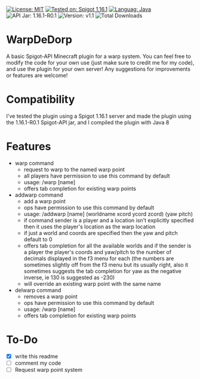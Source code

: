 [![License: MIT](https://img.shields.io/badge/License-MIT-brightgreen.svg)](https://opensource.org/licenses/MIT) [![Tested on: Spigot 1.16.1](https://img.shields.io/badge/Tested%20on-Spigot%201.16.1-yellow.svg?logo=minecraft)](https://www.spigotmc.org/) [![Languag: Java](https://img.shields.io/badge/Language-Java-red?logo=java)](https://www.java.com/en/) ![API Jar: 1.16.1-R0.1](https://img.shields.io/badge/API%20Jar-1.16.1--R0.1-blueviolet) ![Version: v1.1](https://img.shields.io/badge/Version-v1.1-blue) ![Total Downloads](https://img.shields.io/github/downloads/MrMyastan/WarpDeDorp/total?color=green)
# WarpDeDorp
A basic Spigot-API Minecraft plugin for a warp system.
You can feel free to modify the code for your own use (just make sure to credit me for my code), and use the plugin for your own server!
Any suggestions for improvements or features are welcome!
# Compatibility
I've tested the plugin using a Spigot 1.16.1 server and made the plugin using the 1.16.1-R0.1 Spigot-API jar, and I compiled the plugin with Java 8
# Features
- warp command
  - request to warp to the named warp point
  - all players have permission to use this command by default
  - usage: /warp \[name\]
  - offers tab completion for existing warp points
- addwarp command
  - add a warp point
  - ops have permission to use this command by default
  - usage: /addwarp \[name\] (worldname xcord ycord zcord) (yaw pitch)
  - if command sender is a player and a location isn't explicitly specified then it uses the player's location as the warp location
  - if just a world and coords are specified then the yaw and pitch default to 0
  - offers tab completion for all the available worlds and if the sender is a player the player's coords and yaw/pitch to the number of decimals displayed in the f3 menu for each (the numbers are sometimes slightly off from the f3 menu but its usually right, also it sometimes suggests the tab completion for yaw as the negative inverse, ie 130 is suggested as -230)
  - will override an existing warp point with the same name
- delwarp command
  - removes a warp point
  - ops have permission to use this command by default
  - usage: /warp \[name\]
  - offers tab completion for existing warp points
# To-Do
- [x] write this readme
- [ ] comment my code
- [ ] Request warp point system
